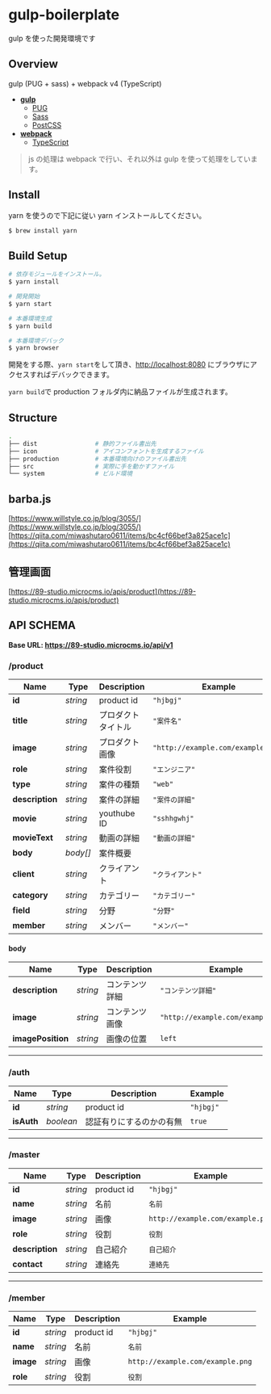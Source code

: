 # gulp-boilerplate

gulp を使った開発環境です

## Overview

gulp (PUG + sass) + webpack v4 (TypeScript)

- [**gulp**](https://github.com/gulpjs/gulp)
  - [PUG](https://github.com/pugjs/pug)
  - [Sass](https://sass-lang.com/)
  - [PostCSS](https://github.com/postcss)
- [**webpack**](https://github.com/webpack/webpack)
  - [TypeScript](https://github.com/babel/babel)

> js の処理は webpack で行い、それ以外は gulp を使って処理をしています。

## Install

yarn を使うので下記に従い yarn インストールしてください。

```bash
$ brew install yarn
```

## Build Setup

```bash
# 依存モジュールをインストール。
$ yarn install

# 開発開始
$ yarn start

# 本番環境生成
$ yarn build

# 本番環境デバック
$ yarn browser
```

開発をする際、`yarn start`をして頂き、[http://localhost:8080](http://localhost:8080) にブラウザにアクセスすればデバックできます。

`yarn build`で production フォルダ内に納品ファイルが生成されます。

## Structure

```sh
.
├── dist                # 静的ファイル書出先
├── icon                # アイコンフォントを生成するファイル
├── production          # 本番環境向けのファイル書出先
├── src                 # 実際に手を動かすファイル
└── system              # ビルド環境
```

## barba.js
[https://www.willstyle.co.jp/blog/3055/](https://www.willstyle.co.jp/blog/3055/)
[https://qiita.com/miwashutaro0611/items/bc4cf66bef3a825ace1c](https://qiita.com/miwashutaro0611/items/bc4cf66bef3a825ace1c)

## 管理画面
[https://89-studio.microcms.io/apis/product](https://89-studio.microcms.io/apis/product)

## API SCHEMA

**Base URL: https://89-studio.microcms.io/api/v1**

### /product

| Name | Type | Description | Example |
| ------- | ------- | ------- | ------- |
| **id** | *string* | product id | `"hjbgj"` |
| **title** | *string* | プロダクトタイトル | `"案件名"` |
| **image** | *string* | プロダクト画像 | `"http://example.com/example.png"` |
| **role** | *string* | 案件役割 | `"エンジニア"` |
| **type** | *string* | 案件の種類 | `"web"` |
| **description** | *string* | 案件の詳細 | `"案件の詳細"` |
| **movie** | *string* | youthube ID | `"sshhgwhj"` |
| **movieText** | *string* | 動画の詳細 | `"動画の詳細"` |
| **body** | *body[]* | 案件概要 | |
| **client** | *string* | クライアント | `"クライアント"` |
| **category** | *string* | カテゴリー | `"カテゴリー"` |
| **field** | *string* | 分野 | `"分野"` |
| **member** | *string* | メンバー | `"メンバー"` |


#### body 

| Name | Type | Description | Example |
| ------- | ------- | ------- | ------- |
| **description** | *string* | コンテンツ詳細 | `"コンテンツ詳細"` |
| **image** | *string* | コンテンツ画像 | `"http://example.com/example.png"` |
| **imagePosition** | *string* | 画像の位置 | `left` |

---

### /auth

| Name | Type | Description | Example |
| ------- | ------- | ------- | ------- |
| **id** | *string* | product id | `"hjbgj"` |
| **isAuth** | *boolean* | 認証有りにするのかの有無 | `true` |

---

### /master

| Name | Type | Description | Example |
| ------- | ------- | ------- | ------- |
| **id** | *string* | product id | `"hjbgj"` |
| **name** | *string* | 名前 | `名前` |
| **image** | *string* | 画像 | `http://example.com/example.png` |
| **role** | *string* | 役割 | `役割` |
| **description** | *string* | 自己紹介 | `自己紹介` |
| **contact** | *string* | 連絡先 | `連絡先` |

---

### /member

| Name | Type | Description | Example |
| ------- | ------- | ------- | ------- |
| **id** | *string* | product id | `"hjbgj"` |
| **name** | *string* | 名前 | `名前` |
| **image** | *string* | 画像 | `http://example.com/example.png` |
| **role** | *string* | 役割 | `役割` |

